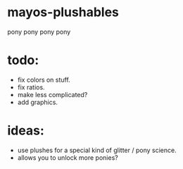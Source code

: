 # mayos-plushables

pony pony pony pony

# todo:

- fix colors on stuff.
- fix ratios.
- make less complicated?
- add graphics.

# ideas:

- use plushes for a special kind of glitter / pony science.
- allows you to unlock more ponies?
